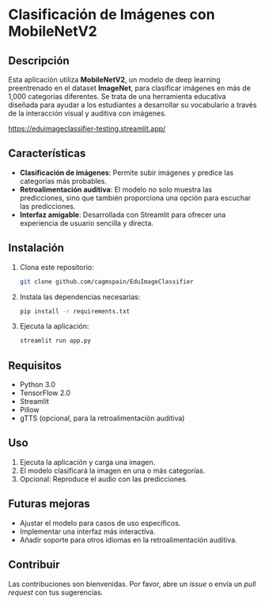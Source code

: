 # Clasificación de Imágenes con MobileNetV2

## Descripción

Esta aplicación utiliza **MobileNetV2**, un modelo de deep learning preentrenado en el dataset **ImageNet**, para clasificar imágenes en más de 1,000 categorías diferentes. Se trata de una herramienta educativa diseñada para ayudar a los estudiantes a desarrollar su vocabulario a través de la interacción visual y auditiva con imágenes.

https://eduimageclassifier-testing.streamlit.app/

## Características

- **Clasificación de imágenes**: Permite subir imágenes y predice las categorías más probables.
- **Retroalimentación auditiva**: El modelo no solo muestra las predicciones, sino que también proporciona una opción para escuchar las predicciones.
- **Interfaz amigable**: Desarrollada con Streamlit para ofrecer una experiencia de usuario sencilla y directa.

## Instalación

1. Clona este repositorio:
   ```bash
   git clone github.com/cagmspain/EduImageClassifier
   ```
2. Instala las dependencias necesarias:
   ```bash
   pip install -r requirements.txt
   ```
3. Ejecuta la aplicación:
   ```bash
   streamlit run app.py
   ```

## Requisitos

- Python 3.0
- TensorFlow 2.0
- Streamlit
- Pillow
- gTTS (opcional, para la retroalimentación auditiva)

## Uso

1. Ejecuta la aplicación y carga una imagen.
2. El modelo clasificará la imagen en una o más categorías.
3. Opcional: Reproduce el audio con las predicciones.

## Futuras mejoras

- Ajustar el modelo para casos de uso específicos.
- Implementar una interfaz más interactiva.
- Añadir soporte para otros idiomas en la retroalimentación auditiva.

## Contribuir

Las contribuciones son bienvenidas. Por favor, abre un _issue_ o envía un _pull request_ con tus sugerencias.
